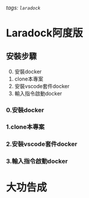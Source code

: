 ###### tags: `laradock`

# Laradock阿度版

## 安裝步驟

0. 安裝docker
1. clone本專案
2. 安裝vscode套件docker
3. 輸入指令啟動docker

### 0.安裝docker

### 1.clone本專案

### 2.安裝vscode套件docker

### 3.輸入指令啟動docker


# 大功告成